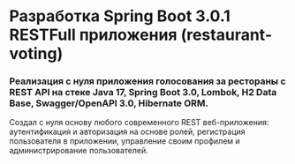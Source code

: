# Разработка Spring Boot 3.0.1 RESTFull приложения (restaurant-voting)
### Реализация с нуля приложения голосования за рестораны с REST API на стеке Java 17, Spring Boot 3.0, Lombok, H2 Data Base, Swagger/OpenAPI 3.0, Hibernate ORM.
Создал с нуля основу любого современного REST веб-приложения: аутентификация и авторизация на основе ролей, регистрация пользователя в приложении, управление своим профилем и администрирование пользователей.